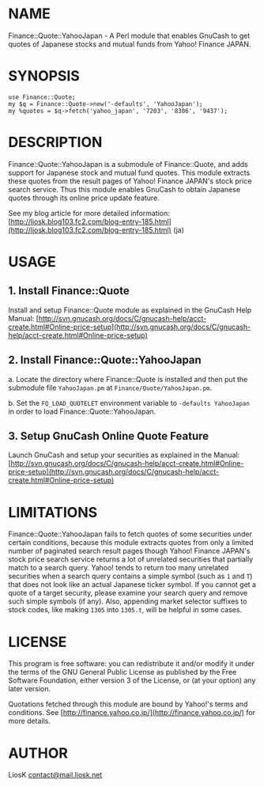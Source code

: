 # NAME

Finance::Quote::YahooJapan - A Perl module that enables GnuCash to get quotes of Japanese stocks and mutual funds from Yahoo! Finance JAPAN.

# SYNOPSIS

    use Finance::Quote;
    my $q = Finance::Quote->new('-defaults', 'YahooJapan');
    my %quotes = $q->fetch('yahoo_japan', '7203', '8306', '9437');

# DESCRIPTION

Finance::Quote::YahooJapan is a submodule of Finance::Quote, and adds support for Japanese stock and mutual fund quotes. This module extracts these quotes from the result pages of Yahoo! Finance JAPAN's stock price search service. Thus this module enables GnuCash to obtain Japanese quotes through its online price update feature.

See my blog article for more detailed information: [http://liosk.blog103.fc2.com/blog-entry-185.html](http://liosk.blog103.fc2.com/blog-entry-185.html) (ja)

# USAGE

## 1. Install Finance::Quote

Install and setup Finance::Quote module as explained in the GnuCash Help Manual: [http://svn.gnucash.org/docs/C/gnucash-help/acct-create.html#Online-price-setup](http://svn.gnucash.org/docs/C/gnucash-help/acct-create.html#Online-price-setup)

## 2. Install Finance::Quote::YahooJapan

a. Locate the directory where Finance::Quote is installed and then put the submodule file `YahooJapan.pm` at `Finance/Quote/YahooJapan.pm`.

b. Set the `FQ_LOAD_QUOTELET` environment variable to `-defaults YahooJapan` in order to load Finance::Quote::YahooJapan.

## 3. Setup GnuCash Online Quote Feature

Launch GnuCash and setup your securities as explained in the Manual: [http://svn.gnucash.org/docs/C/gnucash-help/acct-create.html#Online-price-setup](http://svn.gnucash.org/docs/C/gnucash-help/acct-create.html#Online-price-setup)

# LIMITATIONS

Finance::Quote::YahooJapan fails to fetch quotes of some securities under certain conditions, because this module extracts quotes from only a limited number of paginated search result pages though Yahoo! Finance JAPAN's stock price search service returns a lot of unrelated securities that partially match to a search query. Yahoo! tends to return too many unrelated securities when a search query contains a simple symbol (such as `1` and `T`) that does not look like an actual Japanese ticker symbol. If you cannot get a quote of a target security, please examine your search query and remove such simple symbols (if any). Also, appending market selector suffixes to stock codes, like making `1305` into `1305.t`, will be helpful in some cases.

# LICENSE

This program is free software: you can redistribute it and/or modify it under the terms of the GNU General Public License as published by the Free Software Foundation, either version 3 of the License, or (at your option) any later version.

Quotations fetched through this module are bound by Yahoo!'s terms and conditions. See [http://finance.yahoo.co.jp/](http://finance.yahoo.co.jp/) for more details.

# AUTHOR

LiosK <contact@mail.liosk.net>
